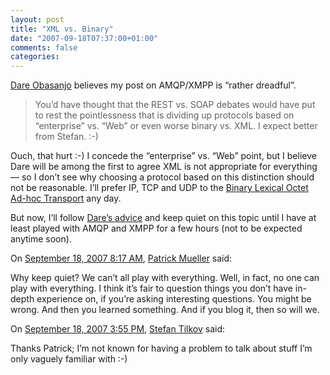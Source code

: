 ```yaml
---
layout: post
title: "XML vs. Binary"
date: "2007-09-18T07:37:00+01:00"
comments: false
categories: 
---
```


<p><a href="http://www.25hoursaday.com/weblog/2007/09/18/MessageQueuesDenormalizationAndScalability.aspx">Dare Obasanjo</a> believes my post on AMQP/XMPP is &#8220;rather dreadful&#8221;.</p>

<blockquote>
<p>You&#8217;d have thought that the REST vs. SOAP debates would have put to rest the pointlessness that is dividing up protocols based on &#8220;enterprise&#8221; vs. &#8220;Web&#8221; or even worse binary vs. XML. I expect better from Stefan. :-)</p>
</blockquote>

<p>Ouch, that hurt :-) I concede the &#8220;enterprise&#8221; vs. &#8220;Web&#8221; point, but I believe Dare will be among the first to agree XML is not appropriate for everything &#8212; so I don&#8217;t see why choosing a protocol based on this distinction should not be reasonable. I&#8217;ll prefer IP, TCP and UDP to the <a href="http://ftp.isi.edu/in-notes/rfc3252.txt">Binary Lexical Octet Ad-hoc Transport</a> any day.</p>

<p>But now, I&#8217;ll follow <a href="http://www.quoteworld.org/quotes/8321">Dare&#8217;s advice</a> and keep quiet on this topic until I have at least played with AMQP and XMPP for a few hours (not to be expected anytime soon).</p>

<section class="comments">



<div class="comment" id="comment-1453">
On <a href="#comment-1453" title="Permalink to this comment">September 18, 2007  8:17 AM</a>, <a href="http://muellerware.org" title="http://muellerware.org" rel="nofollow">Patrick Mueller</a>
said:
<p>Why keep quiet?  We can&#8217;t all play with everything.  Well, in fact, no one can play with everything.  I think it&#8217;s fair to question things you don&#8217;t have in-depth experience on, if you&#8217;re asking interesting questions.  You might be wrong.  And then you learned something.  And if you blog it, then so will we.</p>


<div class="comment" id="comment-1454">
On <a href="#comment-1454" title="Permalink to this comment">September 18, 2007  3:55 PM</a>, <a href="/en/staff/st/">Stefan Tilkov</a>
said:
<p>Thanks Patrick; I&#8217;m not known for having a problem to talk about stuff I&#8217;m only vaguely familiar with :-)</p>


</section>

